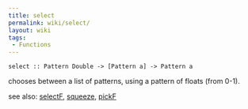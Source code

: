 ```yaml
---
title: select
permalink: wiki/select/
layout: wiki
tags:
 - Functions
---
```


    select :: Pattern Double -> [Pattern a] -> Pattern a

chooses between a list of patterns, using a pattern of floats (from
0-1).

see also: [selectF](selectF "wikilink"), [squeeze](squeeze "wikilink"),
[pickF](pickF "wikilink")
